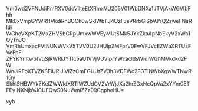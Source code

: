 Vm0wd2VFNUdiRmRXV0doVllteEtXRmxVU205V01WbDNXa1JTVjAxWGVIbFhh
Mk0xVmpGYWRHVkdiRnBOCk0wSklWbTB4UzFJeVRrbGlSbVJYQ2sweFNsRldi
WGhoVXpKT2MxZHVSbGRpUmxwWVEyMUtSMk5JYkZkaApNbEkyV2xWa1QyTnJO
VmRhUmxacFVtNUNWVkV5TVV0U2JHUlpZMFprV0FwVFJVcEZWbXRTUzFVeFpF
ZFYKYmtwb1VqSjRWRlJYTlc5aU1VVjVUVlprYWxacldsWldiWGhMVkdkd2FW
WnJiRFpXTVZKSFlURlJlVlZzCmFGUUtZV3h3VDFWc2FGTlNWbXgwWTNwR1Qy
SkhlSHBWYkZKelZWWldXRTlWZUdGV2VrWjJXa2hrZGxNeQpVa2xYYm05TFEy
NXNjbVJCUFQwS0NuWmlZZz09CgpheHU=

xyb